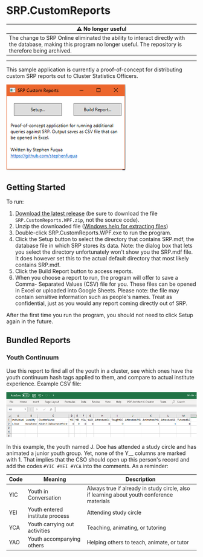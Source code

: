 # SRP.CustomReports

| :warning: No longer useful |
| -- |
| The change to SRP Online eliminated the ability to interact directly with the database, making this program no longer useful. The repository is therefore being archived. |

---

This sample application is currently a proof-of-concept for distributing custom
SRP reports out to Cluster Statistics Officers. 

![Custom Reports Splash Screen](docs/customreports-splash.png)

## Getting Started

To run:

1. [Download the latest release](https://github.com/stephenfuqua/SRP.CustomReports/releases) 
   (be sure to download the file `SRP.CustomReports.WPF.zip`, not the source code).
2. Unzip the downloaded file ([Windows help for extracting files](https://support.microsoft.com/en-us/help/4028088/windows-zip-and-unzip-files))
3. Double-click SRP.CustomReports.WPF.exe to run the program.
4. Click the Setup button to select the directory that contains SRP.mdf, the
   database file in which SRP stores its data. Note: the dialog box that lets
   you select the directory unfortunately won't show you the SRP.mdf file. It
   does however set this to the actual default directory that most likely
   contains SRP.mdf.
5. Click the Build Report button to access reports.
6. When you choose a report to run, the program will offer to save a Comma-
   Separated Values (CSV) file for you. These files can be opened in Excel
   or uploaded into Google Sheets. Please note: the file may contain sensitive
   information such as people's names. Treat as confidential, just as you
   would any report coming directly out of SRP.

After the first time you run the program, you should not need to click Setup
again in the future.

## Bundled Reports

### Youth Continuum

Use this report to find all of the youth in a cluster, see which ones have the
youth continuum hash tags applied to them, and compare to actual institute
experience. Example CSV file:

![Sample youth continuum report](docs/sample-youth-continuum.png)

In this example, the youth named J. Doe has attended a study circle and has
animated a junior youth group. Yet, none of the Y__ columns are marked with 1.
That implies that the CSO should open up this person's record and add the
codes `#YIC #YEI #YCA` into the comments. As a reminder:

| Code | Meaning | Description | 
| ---- | ------- |------- |
| YIC  | Youth in Conversation | Always true if already in study circle, also if learning about youth conference materials |
| YEI  | Youth entered institute process | Attending study circle |
| YCA  | Youth carrying out activities | Teaching, animating, or tutoring |
| YAO  | Youth accompanying others | Helping others to teach, animate, or tutor |
